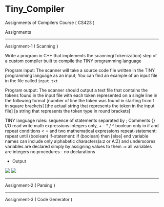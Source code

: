 # Tiny_Compiler
Assignments of Compilers Course ( CS423 )

Assignments
***************************************************************************************************
Assignment-1  ( Scanning )

Write a program in C++ that implements the scanning(Tokenization) step of a custom compiler built to compile the TINY programming language 

Program input: The scanner will take a source code file written in the TINY programming language as an input; You can find an example of an input file in the file called `input.txt` 

Program output: The scanner should output a text file that contains the tokens found in the input file with each token represented on a single line in the following format 
[number of line the token was found in starting from 1 in square brackets] [the actual string that represents the token in the input file] [a string that represents the token type in round brackets] 

TINY language rules:
sequence of statements separated by ;
Comments {}
I/O read write
math expressions integers only, + - * / ^
boolean only in if and repeat conditions < = and two mathematical expressions
repeat-statement: repeat until (boolean)
if-statement: if (boolean) then [else] end
variable names can include only alphabetic characters(a:z or A:Z) and underscores
variables are declared simply by assigning values to them :=
all variables are integers
no procedures - no declarations

* Output

![](Images/Scanning%20Example#1.jpg)
![](Scanning/Scanning%20Example#2.jpg)


***************************************************************************************************
Assignment-2  ( Parsing )



***************************************************************************************************
Assignment-3  ( Code Generator )


